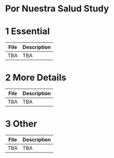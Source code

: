 # Por Nuestra Salud Study


# 1 Essential

| File | Description|
|:-------:|:--------------------------------|
| TBA | TBA |

# 2 More Details

| File | Description|
|:-------:|:--------------------------------|
| TBA | TBA |

# 3 Other

| File | Description|
|:-------:|:--------------------------------|
| TBA | TBA |

